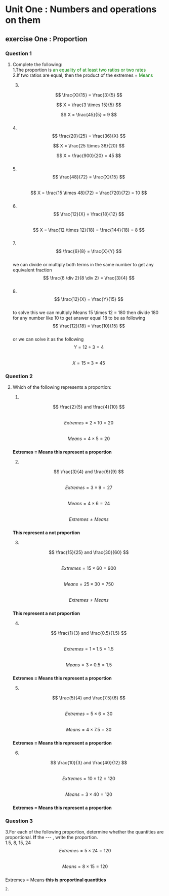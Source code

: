 # Unit One : Numbers and operations on them
## exercise One : Proportion  
### Question 1
1. Complete the following:  
    1.The proportion is <span style="color:green">an equality of at least two ratios or two rates</span>  
    2.If two ratios are equal, then the product of the extremes = <span style="color:green">Means</span>  
    
    3.
    $$
    \frac{X}{15} = \frac{3}{5}
    $$  
    
    $$
    X = \frac{3 \times 15}{5}
    $$  
    
    $$
    X = \frac{45}{5} = 9
    $$  
    4.
    $$
    \frac{20}{25} = \frac{36}{X}
    $$  
    
    $$
    X = \frac{25 \times 36}{20}
    $$  
    
    $$
    X = \frac{900}{20} = 45
    $$  
    5.
    $$
    \frac{48}{72} = \frac{X}{15}
    $$  
    $$
    X = \frac{15 \times 48}{72} = \frac{720}{72} = 10
    $$  
    6.
    $$
    \frac{12}{X} = \frac{18}{12} 
    $$  
    $$
    X = \frac{12 \times 12}{18} = \frac{144}{18} = 8
    $$  
    7.
    $$
    \frac{6}{8} = \frac{X}{Y} 
    $$  
    we can divide or multiply both terms in the same number to get any equivalent fraction 
    $$
    \frac{6 \div 2}{8 \div 2} = \frac{3}{4}
    $$  
    8.
    $$
    \frac{12}{X} = \frac{Y}{15}
    $$  
    to solve this we can multiply Means 15 \times 12 = 180 then divide 180 for any number like 10 to get answer equal 18 to be as following  
    $$
    \frac{12}{18} = \frac{10}{15}
    $$  
    or we can solve it as the following  
    $$
    Y = 12 \div 3 = 4
    $$  
    $$
    X = 15 \times 3 = 45
    $$  
### Question 2  

2. Which of the following represents a proportion:  

    1. 
    $$
    \frac{2}{5} and \frac{4}{10}
    $$  
    $$
    Extremes = 2 \times 10 = 20  
    $$  
    $$
    Means = 4 \times 5 = 20  
    $$  
    **Extremes = Means this represent a proportion**  
    
    2.
    $$
    \frac{3}{4} and \frac{6}{9}
    $$  
    $$
    Extremes = 3 \times 9 = 27  
    $$  
    $$
    Means = 4 \times 6 = 24  
    $$  
    $$
    Extremes \neq Means 
    $$  
    **This represent a not proportion**  
    
    3.
    $$
    \frac{15}{25} and \frac{30}{60}
    $$  
    $$
    Extremes = 15 \times 60 = 900  
    $$  
    $$
    Means = 25 \times 30 = 750  
    $$  
    $$
    Extremes \neq Means 
    $$  
    **This represent a not proportion**  
    
    4.
    $$
    \frac{1}{3} and \frac{0.5}{1.5}
    $$  
    $$
    Extremes = 1 \times 1.5 = 1.5  
    $$  
    $$
    Means = 3 \times 0.5 = 1.5  
    $$  
    **Extremes = Means this represent a proportion**  
    
    5.
    $$
    \frac{5}{4} and \frac{7.5}{6}
    $$  
    $$
    Extremes = 5 \times 6 = 30  
    $$  
    $$
    Means = 4 \times 7.5 = 30  
    $$  
    **Extremes = Means this represent a proportion**  
    
    6.
    $$
    \frac{10}{3} and \frac{40}{12}
    $$  
    $$
    Extremes = 10 \times 12 = 120  
    $$  
    $$
    Means = 3 \times 40 = 120  
    $$  
    **Extremes = Means this represent a proportion**  
### Question 3
3.For each of the following proportion, determine whether the quantities are proportional. **If** the --- , write the proportion.    
    1.5, 8, 15, 24
    $$
    Extremes = 5 \times 24 = 120
    $$  
    $$
    Means = 8 \times 15 = 120
    $$  
    Extremes = Means **this is proportinal quantities**
    
    2.  